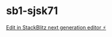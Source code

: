 # sb1-sjsk71

[Edit in StackBlitz next generation editor ⚡️](https://stackblitz.com/~/github.com/elhughxc/sb1-sjsk71)